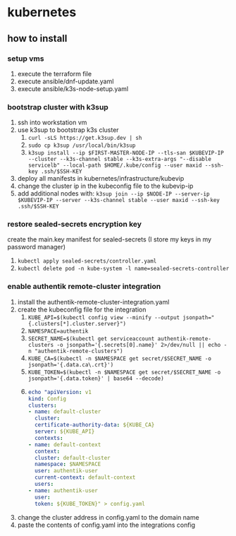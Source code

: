 # kubernetes

## how to install
   
### setup vms
1. execute the terraform file
2. execute ansible/dnf-update.yaml
3. execute ansible/k3s-node-setup.yaml

### bootstrap cluster with k3sup

1. ssh into workstation vm
2. use k3sup to bootstrap k3s cluster
   1. `curl -sLS https://get.k3sup.dev | sh`
   2. `sudo cp k3sup /usr/local/bin/k3sup`
   3. `k3sup install --ip $FIRST-MASTER-NODE-IP --tls-san $KUBEVIP-IP --cluster --k3s-channel stable --k3s-extra-args "--disable servicelb" --local-path $HOME/.kube/config --user maxid --ssh-key .ssh/$SSH-KEY`
3. deploy all manifests in kubernetes/infrastructure/kubevip
4. change the cluster ip in the kubeconfig file to the kubevip-ip
5. add additional nodes with:  `k3sup join --ip $NODE-IP --server-ip $KUBEVIP-IP --server --k3s-channel stable --user maxid --ssh-key .ssh/$SSH-KEY`

### restore sealed-secrets encryption key

create the main.key manifest for sealed-secrets (I store my keys in my password manager)

1. `kubectl apply sealed-secrets/controller.yaml`
2. `kubectl delete pod -n kube-system -l name=sealed-secrets-controller`

### enable authentik remote-cluster integration 

1.  install the authentik-remote-cluster-integration.yaml
2. create the kubeconfig file for the integration
   1. `KUBE_API=$(kubectl config view --minify --output jsonpath="{.clusters[*].cluster.server}")`
   2. `NAMESPACE=authentik`
   3. `SECRET_NAME=$(kubectl get serviceaccount authentik-remote-clusters -o jsonpath='{.secrets[0].name}' 2>/dev/null || echo -n "authentik-remote-clusters")`
   4. `KUBE_CA=$(kubectl -n $NAMESPACE get secret/$SECRET_NAME -o jsonpath='{.data.ca\.crt}')`
   5. `KUBE_TOKEN=$(kubectl -n $NAMESPACE get secret/$SECRET_NAME -o jsonpath='{.data.token}' | base64 --decode)`
   6. ``` yaml  
      echo "apiVersion: v1
      kind: Config
      clusters:
      - name: default-cluster
        cluster:
        certificate-authority-data: ${KUBE_CA}
        server: ${KUBE_API}
        contexts:
      - name: default-context
        context:
        cluster: default-cluster
        namespace: $NAMESPACE
        user: authentik-user
        current-context: default-context
        users:
      - name: authentik-user
        user:
        token: ${KUBE_TOKEN}" > config.yaml
      ``` 
3. change the cluster address in config.yaml to the domain name
4. paste the contents of config.yaml into the integrations config

